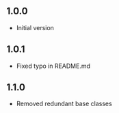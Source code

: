 ## 1.0.0

- Initial version

## 1.0.1

- Fixed typo in README.md

## 1.1.0

- Removed redundant base classes
